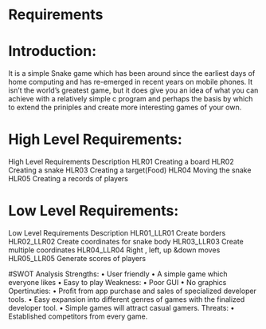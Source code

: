 
# Requirements
# Introduction:
It is a simple Snake game which has been around since the earliest days of home computing and has re-emerged in recent years on mobile phones.
It isn’t the world’s greatest game, but it does give you an idea of what you can achieve with a relatively simple c program and perhaps the basis by which to extend the priniples and create more interesting games of your own.
# High Level Requirements:
 High Level Requirements	Description
HLR01	Creating a board
HLR02	Creating a snake
HLR03	Creating a target(Food)
HLR04	Moving the snake
HLR05	Creating a records of players

# Low Level Requirements:
Low Level Requirements	Description
HLR01_LLR01	Create borders 
HLR02_LLR02	Create coordinates for snake body
HLR03_LLR03	Create multiple coordinates
HLR04_LLR04	Right , left, up &down moves
HLR05_LLR05	Generate scores of players

#SWOT Analysis
Strengths:
•	User friendly
•	A simple game which everyone likes
•	Easy to play
Weakness:
•	Poor GUI
•	No graphics
Opertinuties:
•	Profit from app purchase and sales of specialized developer tools.
•	Easy expansion into different genres of games with the finalized developer tool.
•	Simple games will attract casual gamers.
Threats:
•	Established competitors from every game.


